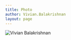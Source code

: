 ```yaml
---
title: Photo
author: Vivian.Balakrishnan
layout: page
---
```

<img src="http://vivian.balakrishnan.sg/wp-content/uploads/2017/11/vivianbala2" alt="Vivian Balakrishnan" />
